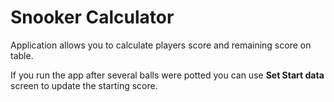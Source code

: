 # Snooker Calculator

Application allows you to calculate players score and remaining score on table.

If you run the app after several balls were potted you can use **Set Start data** screen to update the starting score.